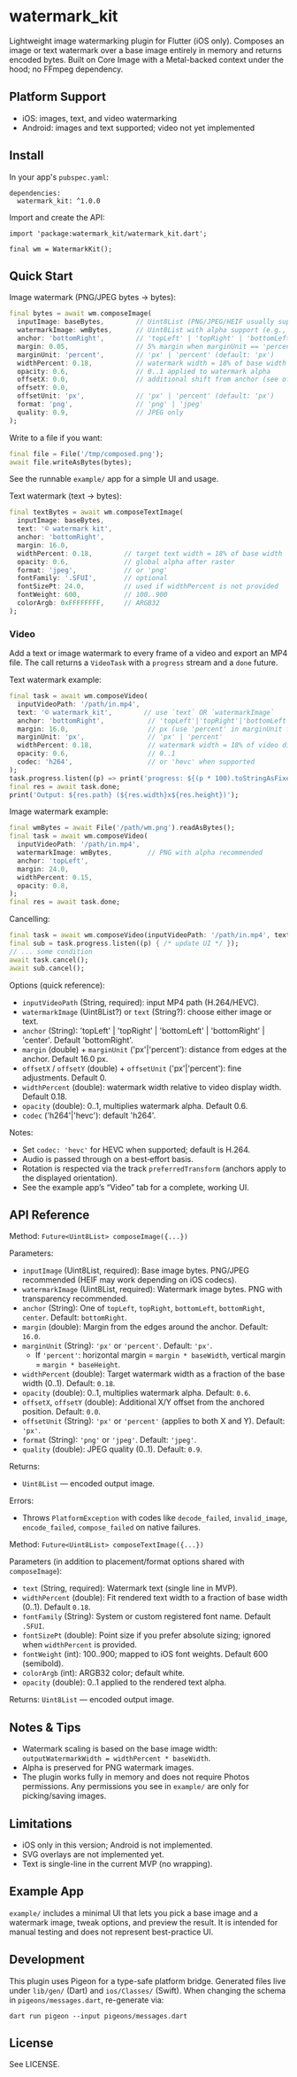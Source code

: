 # watermark_kit

Lightweight image watermarking plugin for Flutter (iOS only). Composes an image or text watermark over a base image entirely in memory and returns encoded bytes. Built on Core Image with a Metal-backed context under the hood; no FFmpeg dependency.

## Platform Support

- iOS: images, text, and video watermarking
- Android: images and text supported; video not yet implemented

## Install

In your app's `pubspec.yaml`:

```
dependencies:
  watermark_kit: ^1.0.0
```

Import and create the API:

```
import 'package:watermark_kit/watermark_kit.dart';

final wm = WatermarkKit();
```

## Quick Start

Image watermark (PNG/JPEG bytes → bytes):

```dart
final bytes = await wm.composeImage(
  inputImage: baseBytes,        // Uint8List (PNG/JPEG/HEIF usually supported by iOS)
  watermarkImage: wmBytes,      // Uint8List with alpha support (e.g., PNG)
  anchor: 'bottomRight',        // 'topLeft' | 'topRight' | 'bottomLeft' | 'bottomRight' | 'center'
  margin: 0.05,                 // 5% margin when marginUnit == 'percent'
  marginUnit: 'percent',        // 'px' | 'percent' (default: 'px')
  widthPercent: 0.18,           // watermark width = 18% of base width
  opacity: 0.6,                 // 0..1 applied to watermark alpha
  offsetX: 0.0,                 // additional shift from anchor (see offsetUnit)
  offsetY: 0.0,
  offsetUnit: 'px',             // 'px' | 'percent' (default: 'px')
  format: 'png',                // 'png' | 'jpeg'
  quality: 0.9,                 // JPEG only
);
```

Write to a file if you want:

```dart
final file = File('/tmp/composed.png');
await file.writeAsBytes(bytes);
```

See the runnable `example/` app for a simple UI and usage.

Text watermark (text → bytes):

```dart
final textBytes = await wm.composeTextImage(
  inputImage: baseBytes,
  text: '© watermark kit',
  anchor: 'bottomRight',
  margin: 16.0,
  widthPercent: 0.18,        // target text width = 18% of base width
  opacity: 0.6,              // global alpha after raster
  format: 'jpeg',            // or 'png'
  fontFamily: '.SFUI',       // optional
  fontSizePt: 24.0,          // used if widthPercent is not provided
  fontWeight: 600,           // 100..900
  colorArgb: 0xFFFFFFFF,     // ARGB32
);
```

### Video

Add a text or image watermark to every frame of a video and export an MP4 file. The call returns a `VideoTask` with a `progress` stream and a `done` future.

Text watermark example:
```dart
final task = await wm.composeVideo(
  inputVideoPath: '/path/in.mp4',
  text: '© watermark_kit',        // use `text` OR `watermarkImage`
  anchor: 'bottomRight',           // 'topLeft'|'topRight'|'bottomLeft'|'bottomRight'|'center'
  margin: 16.0,                    // px (use 'percent' in marginUnit for relative)
  marginUnit: 'px',                // 'px' | 'percent'
  widthPercent: 0.18,              // watermark width = 18% of video display width
  opacity: 0.6,                    // 0..1
  codec: 'h264',                   // or 'hevc' when supported
);
task.progress.listen((p) => print('progress: ${(p * 100).toStringAsFixed(0)}%'));
final res = await task.done;
print('Output: ${res.path} (${res.width}x${res.height})');
```

Image watermark example:
```dart
final wmBytes = await File('/path/wm.png').readAsBytes();
final task = await wm.composeVideo(
  inputVideoPath: '/path/in.mp4',
  watermarkImage: wmBytes,         // PNG with alpha recommended
  anchor: 'topLeft',
  margin: 24.0,
  widthPercent: 0.15,
  opacity: 0.8,
);
final res = await task.done;
```

Cancelling:
```dart
final task = await wm.composeVideo(inputVideoPath: '/path/in.mp4', text: '© …');
final sub = task.progress.listen((p) { /* update UI */ });
// ... some condition
await task.cancel();
await sub.cancel();
```

Options (quick reference):
- `inputVideoPath` (String, required): input MP4 path (H.264/HEVC).
- `watermarkImage` (Uint8List?) or `text` (String?): choose either image or text.
- `anchor` (String): 'topLeft' | 'topRight' | 'bottomLeft' | 'bottomRight' | 'center'. Default 'bottomRight'.
- `margin` (double) + `marginUnit` ('px'|'percent'): distance from edges at the anchor. Default 16.0 px.
- `offsetX` / `offsetY` (double) + `offsetUnit` ('px'|'percent'): fine adjustments. Default 0.
- `widthPercent` (double): watermark width relative to video display width. Default 0.18.
- `opacity` (double): 0..1, multiplies watermark alpha. Default 0.6.
- `codec` ('h264'|'hevc'): default 'h264'.

Notes:
- Set `codec: 'hevc'` for HEVC when supported; default is H.264.
- Audio is passed through on a best‑effort basis.
- Rotation is respected via the track `preferredTransform` (anchors apply to the displayed orientation).
- See the example app’s “Video” tab for a complete, working UI.

## API Reference
Method: `Future<Uint8List> composeImage({...})`

Parameters:
- `inputImage` (Uint8List, required): Base image bytes. PNG/JPEG recommended (HEIF may work depending on iOS codecs).
- `watermarkImage` (Uint8List, required): Watermark image bytes. PNG with transparency recommended.
- `anchor` (String): One of `topLeft`, `topRight`, `bottomLeft`, `bottomRight`, `center`. Default: `bottomRight`.
- `margin` (double): Margin from the edges around the anchor. Default: `16.0`.
- `marginUnit` (String): `'px'` or `'percent'`. Default: `'px'`.
  - If `'percent'`: horizontal margin = `margin * baseWidth`, vertical margin = `margin * baseHeight`.
- `widthPercent` (double): Target watermark width as a fraction of the base width (0..1). Default: `0.18`.
- `opacity` (double): 0..1, multiplies watermark alpha. Default: `0.6`.
- `offsetX`, `offsetY` (double): Additional X/Y offset from the anchored position. Default: `0.0`.
- `offsetUnit` (String): `'px'` or `'percent'` (applies to both X and Y). Default: `'px'`.
- `format` (String): `'png'` or `'jpeg'`. Default: `'jpeg'`.
- `quality` (double): JPEG quality (0..1). Default: `0.9`.

Returns:
- `Uint8List` — encoded output image.

Errors:
- Throws `PlatformException` with codes like `decode_failed`, `invalid_image`, `encode_failed`, `compose_failed` on native failures.

Method: `Future<Uint8List> composeTextImage({...})`

Parameters (in addition to placement/format options shared with `composeImage`):
- `text` (String, required): Watermark text (single line in MVP).
- `widthPercent` (double): Fit rendered text width to a fraction of base width (0..1). Default `0.18`.
- `fontFamily` (String): System or custom registered font name. Default `.SFUI`.
- `fontSizePt` (double): Point size if you prefer absolute sizing; ignored when `widthPercent` is provided.
- `fontWeight` (int): 100..900; mapped to iOS font weights. Default 600 (semibold).
- `colorArgb` (int): ARGB32 color; default white.
- `opacity` (double): 0..1 applied to the rendered text alpha.

Returns: `Uint8List` — encoded output image.

## Notes & Tips

- Watermark scaling is based on the base image width: `outputWatermarkWidth = widthPercent * baseWidth`.
- Alpha is preserved for PNG watermark images.
- The plugin works fully in memory and does not require Photos permissions. Any permissions you see in `example/` are only for picking/saving images.
 

## Limitations

- iOS only in this version; Android is not implemented.
- SVG overlays are not implemented yet.
- Text is single-line in the current MVP (no wrapping).

## Example App

`example/` includes a minimal UI that lets you pick a base image and a watermark image, tweak options, and preview the result. It is intended for manual testing and does not represent best-practice UI.

## Development

This plugin uses Pigeon for a type-safe platform bridge. Generated files live under `lib/gen/` (Dart) and `ios/Classes/` (Swift). When changing the schema in `pigeons/messages.dart`, re-generate via:

```
dart run pigeon --input pigeons/messages.dart
```

## License

See LICENSE.
